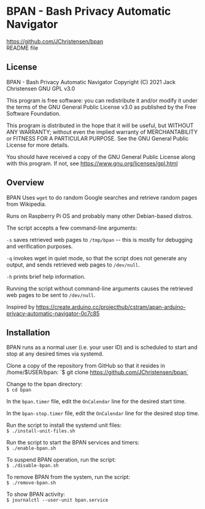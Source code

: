 # BPAN - Bash Privacy Automatic Navigator
https://github.com/JChristensen/bpan  
README file  

## License
BPAN - Bash Privacy Automatic Navigator Copyright (C) 2021 Jack Christensen GNU GPL v3.0

This program is free software: you can redistribute it and/or modify it under the terms of the GNU General Public License v3.0 as published by the Free Software Foundation.

This program is distributed in the hope that it will be useful, but WITHOUT ANY WARRANTY; without even the implied warranty of MERCHANTABILITY or FITNESS FOR A PARTICULAR PURPOSE.  See the GNU General Public License for more details.

You should have received a copy of the GNU General Public License along with this program. If not, see <https://www.gnu.org/licenses/gpl.html>

## Overview
BPAN Uses `wget` to do random Google searches and retrieve random pages from Wikipedia.

Runs on Raspberry Pi OS and probably many other Debian-based distros.

The script accepts a few command-line arguments:

`-s` saves retrieved web pages to `/tmp/bpan` -- this is mostly for debugging and verification purposes.

`-q` invokes wget in quiet mode, so that the script does not generate any output, and sends retrieved web pages to `/dev/null`.

`-h` prints brief help information.

Running the script without command-line arguments causes the retrieved web pages to be sent to `/dev/null`.

Inspired by <https://create.arduino.cc/projecthub/cstram/apan-arduino-privacy-automatic-navigator-0c7c85>

## Installation
BPAN runs as a normal user (i.e. your user ID) and is scheduled to start and stop at any desired times via systemd.

Clone a copy of the repository from GitHub so that it resides in /home/$USER/bpan:  
`$ git clone https://github.com/JChristensen/bpan`  

Change to the bpan directory:  
`$ cd bpan`

In the `bpan.timer` file, edit the `OnCalendar` line for the desired start time.

In the `bpan-stop.timer` file, edit the `OnCalendar` line for the desired stop time.

Run the script to install the systemd unit files:  
`$ ./install-unit-files.sh`

Run the script to start the BPAN services and timers:  
`$ ./enable-bpan.sh`

To suspend BPAN operation, run the script:  
`$ ./disable-bpan.sh`

To remove BPAN from the system, run the script:  
`$ ./remove-bpan.sh`

To show BPAN activity:  
`$ journalctl --user-unit bpan.service`  
